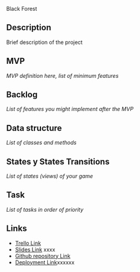 Black Forest

## Description
Brief description of the project


## MVP
_MVP definition here, list of minimum features_


## Backlog
_List of features you might implement after the MVP_


## Data structure
_List of classes and methods_


## States y States Transitions
_List of states (views) of your game_


## Task
_List of tasks in order of priority_


## Links

- [Trello Link](https://trello.com/b/7mV04nrw/black-forest)
- [Slides Link](http://slides.com) xxxx
- [Github repository Link](https://github.com/DenizAlakavuklar/Black-Forest.git)
- [Deployment Link](http://github.com)xxxxxx